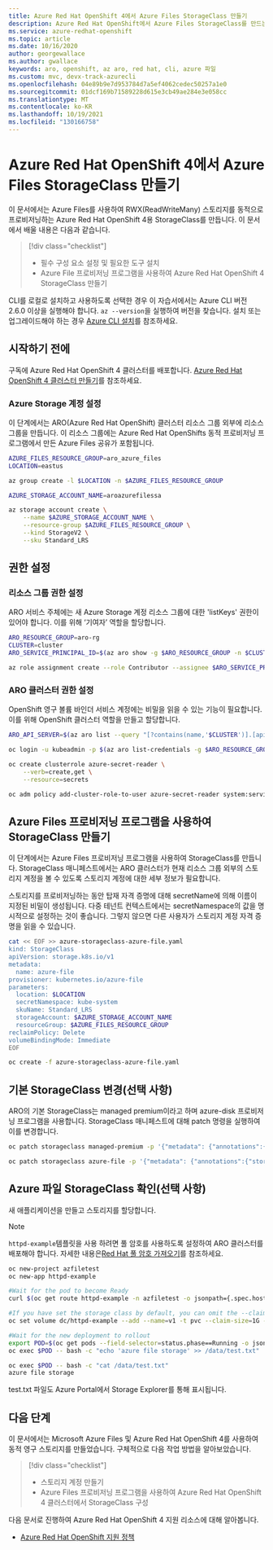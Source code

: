```yaml
---
title: Azure Red Hat OpenShift 4에서 Azure Files StorageClass 만들기
description: Azure Red Hat OpenShift에서 Azure Files StorageClass를 만드는 방법에 대해 알아봅니다.
ms.service: azure-redhat-openshift
ms.topic: article
ms.date: 10/16/2020
author: georgewallace
ms.author: gwallace
keywords: aro, openshift, az aro, red hat, cli, azure 파일
ms.custom: mvc, devx-track-azurecli
ms.openlocfilehash: 04e89b9e7d953784d7a5ef4062cedec50257a1e0
ms.sourcegitcommit: 01dcf169b71589228d615e3cb49ae284e3e058cc
ms.translationtype: MT
ms.contentlocale: ko-KR
ms.lasthandoff: 10/19/2021
ms.locfileid: "130166758"
---
```

# <a name="create-an-azure-files-storageclass-on-azure-red-hat-openshift-4"></a>Azure Red Hat OpenShift 4에서 Azure Files StorageClass 만들기

이 문서에서는 Azure Files를 사용하여 RWX(ReadWriteMany) 스토리지를 동적으로 프로비저닝하는 Azure Red Hat OpenShift 4용 StorageClass를 만듭니다. 이 문서에서 배울 내용은 다음과 같습니다.

> [!div class="checklist"]
> * 필수 구성 요소 설정 및 필요한 도구 설치
> * Azure File 프로비저닝 프로그램을 사용하여 Azure Red Hat OpenShift 4 StorageClass 만들기

CLI를 로컬로 설치하고 사용하도록 선택한 경우 이 자습서에서는 Azure CLI 버전 2.6.0 이상을 실행해야 합니다. `az --version`을 실행하여 버전을 찾습니다. 설치 또는 업그레이드해야 하는 경우 [Azure CLI 설치](/cli/azure/install-azure-cli)를 참조하세요.

## <a name="before-you-begin"></a>시작하기 전에

구독에 Azure Red Hat OpenShift 4 클러스터를 배포합니다. [Azure Red Hat OpenShift 4 클러스터 만들기](tutorial-create-cluster.md)를 참조하세요.


### <a name="set-up-azure-storage-account"></a>Azure Storage 계정 설정

이 단계에서는 ARO(Azure Red Hat OpenShift) 클러스터 리소스 그룹 외부에 리소스 그룹을 만듭니다. 이 리소스 그룹에는 Azure Red Hat OpenShifts 동적 프로비저닝 프로그램에서 만든 Azure Files 공유가 포함됩니다.

```bash
AZURE_FILES_RESOURCE_GROUP=aro_azure_files
LOCATION=eastus

az group create -l $LOCATION -n $AZURE_FILES_RESOURCE_GROUP

AZURE_STORAGE_ACCOUNT_NAME=aroazurefilessa

az storage account create \
    --name $AZURE_STORAGE_ACCOUNT_NAME \
    --resource-group $AZURE_FILES_RESOURCE_GROUP \
    --kind StorageV2 \
    --sku Standard_LRS
```

## <a name="set-permissions"></a>권한 설정
### <a name="set-resource-group-permissions"></a>리소스 그룹 권한 설정

ARO 서비스 주체에는 새 Azure Storage 계정 리소스 그룹에 대한 'listKeys' 권한이 있어야 합니다. 이를 위해 ‘기여자’ 역할을 할당합니다.

```bash
ARO_RESOURCE_GROUP=aro-rg
CLUSTER=cluster
ARO_SERVICE_PRINCIPAL_ID=$(az aro show -g $ARO_RESOURCE_GROUP -n $CLUSTER --query servicePrincipalProfile.clientId -o tsv)

az role assignment create --role Contributor --assignee $ARO_SERVICE_PRINCIPAL_ID -g $AZURE_FILES_RESOURCE_GROUP
```

### <a name="set-aro-cluster-permissions"></a>ARO 클러스터 권한 설정

OpenShift 영구 볼륨 바인더 서비스 계정에는 비밀을 읽을 수 있는 기능이 필요합니다. 이를 위해 OpenShift 클러스터 역할을 만들고 할당합니다.
```bash
ARO_API_SERVER=$(az aro list --query "[?contains(name,'$CLUSTER')].[apiserverProfile.url]" -o tsv)

oc login -u kubeadmin -p $(az aro list-credentials -g $ARO_RESOURCE_GROUP -n $CLUSTER --query=kubeadminPassword -o tsv) $ARO_API_SERVER

oc create clusterrole azure-secret-reader \
    --verb=create,get \
    --resource=secrets

oc adm policy add-cluster-role-to-user azure-secret-reader system:serviceaccount:kube-system:persistent-volume-binder
```

## <a name="create-storageclass-with-azure-files-provisioner"></a>Azure Files 프로비저닝 프로그램을 사용하여 StorageClass 만들기

이 단계에서는 Azure Files 프로비저닝 프로그램을 사용하여 StorageClass를 만듭니다. StorageClass 매니페스트에서는 ARO 클러스터가 현재 리소스 그룹 외부의 스토리지 계정을 볼 수 있도록 스토리지 계정에 대한 세부 정보가 필요합니다.

스토리지를 프로비저닝하는 동안 탑재 자격 증명에 대해 secretName에 의해 이름이 지정된 비밀이 생성됩니다. 다중 테넌트 컨텍스트에서는 secretNamespace의 값을 명시적으로 설정하는 것이 좋습니다. 그렇지 않으면 다른 사용자가 스토리지 계정 자격 증명을 읽을 수 있습니다.

```bash
cat << EOF >> azure-storageclass-azure-file.yaml
kind: StorageClass
apiVersion: storage.k8s.io/v1
metadata:
  name: azure-file
provisioner: kubernetes.io/azure-file
parameters:
  location: $LOCATION
  secretNamespace: kube-system
  skuName: Standard_LRS
  storageAccount: $AZURE_STORAGE_ACCOUNT_NAME
  resourceGroup: $AZURE_FILES_RESOURCE_GROUP
reclaimPolicy: Delete
volumeBindingMode: Immediate
EOF

oc create -f azure-storageclass-azure-file.yaml
```

## <a name="change-the-default-storageclass-optional"></a>기본 StorageClass 변경(선택 사항)

ARO의 기본 StorageClass는 managed premium이라고 하며 azure-disk 프로비저닝 프로그램을 사용합니다. StorageClass 매니페스트에 대해 patch 명령을 실행하여 이를 변경합니다.

```bash
oc patch storageclass managed-premium -p '{"metadata": {"annotations":{"storageclass.kubernetes.io/is-default-class":"false"}}}'

oc patch storageclass azure-file -p '{"metadata": {"annotations":{"storageclass.kubernetes.io/is-default-class":"true"}}}'
```

## <a name="verify-azure-file-storageclass-optional"></a>Azure 파일 StorageClass 확인(선택 사항)

새 애플리케이션을 만들고 스토리지를 할당합니다.

> [!NOTE]
> `httpd-example`템플릿을 사용 하려면 풀 암호를 사용하도록 설정하여 ARO 클러스터를 배포해야 합니다. 자세한 내용은[Red Hat 풀 암호 가져오기](tutorial-create-cluster.md#get-a-red-hat-pull-secret-optional)를 참조하세요.

```bash
oc new-project azfiletest
oc new-app httpd-example

#Wait for the pod to become Ready
curl $(oc get route httpd-example -n azfiletest -o jsonpath={.spec.host})

#If you have set the storage class by default, you can omit the --claim-class parameter
oc set volume dc/httpd-example --add --name=v1 -t pvc --claim-size=1G -m /data --claim-class='azure-file'

#Wait for the new deployment to rollout
export POD=$(oc get pods --field-selector=status.phase==Running -o jsonpath={.items[].metadata.name})
oc exec $POD -- bash -c "echo 'azure file storage' >> /data/test.txt"

oc exec $POD -- bash -c "cat /data/test.txt"
azure file storage
```
test.txt 파일도 Azure Portal에서 Storage Explorer를 통해 표시됩니다.

## <a name="next-steps"></a>다음 단계

이 문서에서는 Microsoft Azure Files 및 Azure Red Hat OpenShift 4를 사용하여 동적 영구 스토리지를 만들었습니다. 구체적으로 다음 작업 방법을 알아보았습니다.

> [!div class="checklist"]
> * 스토리지 계정 만들기
> * Azure Files 프로비저닝 프로그램을 사용하여 Azure Red Hat OpenShift 4 클러스터에서 StorageClass 구성

다음 문서로 진행하여 Azure Red Hat OpenShift 4 지원 리소스에 대해 알아봅니다.

* [Azure Red Hat OpenShift 지원 정책](support-policies-v4.md)
